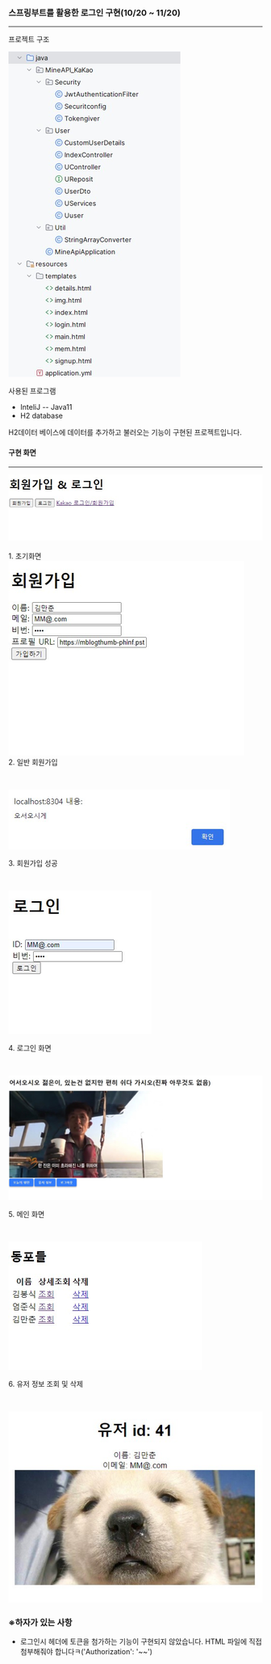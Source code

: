 ### 스프링부트를 활용한 로그인 구현(10/20 ~ 11/20)

---
프로젝트 구조

<div class="test_image">
  <img src="./img/archi.jpg">
</div>


사용된 프로그램
- InteliJ -- Java11
- H2 database

H2데이터 베이스에 데이터를 추가하고 불러오는 기능이 구현된 프로젝트입니다.




#### 구현 화면
---
<div class="test_image">
  <img src="./img/1.jpg">
</div>
<br>1. 초기화면
<br><div class="test_image">
  <img src="./img/2.jpg">
</div>
2. 일반 회원가입

<br><div class="test_image">
  <img src="./img/3.jpg">
</div>
3. 회원가입 성공

<br><div class="test_image">
  <img src="./img/4.jpg">
</div>
4. 로그인 화면

<br><div class="test_image">
  <img src="./img/5.jpg">
</div>
5. 메인 화면

<br><div class="test_image">
  <img src="./img/6.jpg">
</div>
6. 유저 정보 조회 및 삭제

<br><div class="test_image">
  <img src="./img/7.jpg">
</div>


### __※하자가 있는 사항__

- 로그인시 헤더에 토큰을 첨가하는 기능이 구현되지 않았습니다.
  HTML 파일에 직접 첨부해줘야 합니다ㅋ('Authorization': '~~')
